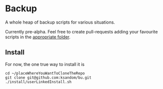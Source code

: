 # Backup

A whole heap of backup scripts for various situations.

Currently pre-alpha. Feel free to create pull-requests adding your favourite scripts in the [appropriate folder](https://github.com/ksandom/bu/blob/master/scripts/readme.md).

## Install

For now, the one true way to install it is

    cd ~/placeWhereYouWantToCloneTheRepo
    git clone git@github.com:ksandom/bu.git
    ./install/userLinkedInstall.sh
